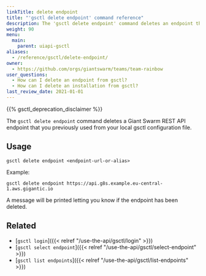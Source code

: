 ```yaml
---
linkTitle: delete endpoint
title: "'gsctl delete endpoint' command reference"
description: The 'gsctl delete endpoint' command deletes an endpoint that you previously used from the configuration.
weight: 90
menu:
  main:
    parent: uiapi-gsctl
aliases:
  - /reference/gsctl/delete-endpoint/
owner:
  - https://github.com/orgs/giantswarm/teams/team-rainbow
user_questions:
  - How can I delete an endpoint from gsctl?
  - How can I delete an installation from gsctl?
last_review_date: 2021-01-01
---
```


{{% gsctl_deprecation_disclaimer %}}

The `gsctl delete endpoint` command deletes a Giant Swarm REST API endpoint that you previously used from your local gsctl configuration file.

## Usage

```nohighlight
gsctl delete endpoint <endpoint-url-or-alias>
```

Example:

```nohighlight
gsctl delete endpoint https://api.g8s.example.eu-central-1.aws.gigantic.io
```

A message will be printed letting you know if the endpoint has been deleted.

## Related

- [`gsctl login`]({{< relref "/use-the-api/gsctl/login" >}})
- [`gsctl select endpoint`]({{< relref "/use-the-api/gsctl/select-endpoint" >}})
- [`gsctl list endpoints`]({{< relref "/use-the-api/gsctl/list-endpoints" >}})
